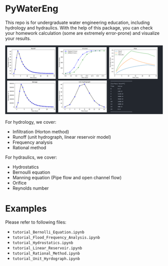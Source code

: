 # PyWaterEng
This repo is for undergraduate water engineering education, including hydrology and hydraulics. With the help of this package, you can check your homework calculation (some are extremely error-prone) and visualize your results.

![](figure\figure1.png)

For hydrology, we cover:

* Infiltration (Horton method)
* Runoff (unit hydrograph, linear reservoir model)
* Frequency analysis
* Rational method

For hydraulics, we cover:

* Hydrostatics
* Bernoulli equation
* Manning equation (Pipe flow and open channel flow)
* Orifice
* Reynolds number

# Examples

Please refer to following files:

- `tutorial_Bernolli_Equation.ipynb`
- `tutorial_Flood_Frequency_Analysis.ipynb`
- `tutorial_Hydrostatics.ipynb`
- `tutorial_Linear_Reservoir.ipynb`
- `tutorial_Rational_Method.ipynb`
- `tutorial_Unit_Hyrdograph.ipynb`
